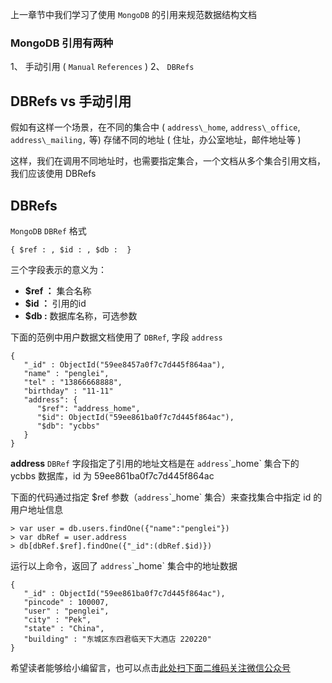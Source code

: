上一章节中我们学习了使用 `MongoDB` 的引用来规范数据结构文档

### MongoDB 引用有两种 ###

1、  手动引用 ( `Manual` `References` )
2、  `DBRefs`

## DBRefs vs 手动引用 ##

假如有这样一个场景，在不同的集合中 ( `address\_home`, `address\_office`, `address\_mailing,` 等) 存储不同的地址 ( 住址，办公室地址，邮件地址等 )

这样，我们在调用不同地址时，也需要指定集合，一个文档从多个集合引用文档，我们应该使用 DBRefs

## DBRefs ##

`MongoDB` `DBRef` 格式

```
{ $ref : , $id : , $db :  }
```

三个字段表示的意义为：

 *  **$ref ：** 集合名称
 *  **$id ：** 引用的id
 *  **$db :**  数据库名称，可选参数

下面的范例中用户数据文档使用了 `DBRef`, 字段 `address`

```
{
   "_id" : ObjectId("59ee8457a0f7c7d445f864aa"),
   "name" : "penglei",
   "tel" : "13866668888",
   "birthday" : "11-11"
   "address": {
      "$ref": "address_home",
      "$id": ObjectId("59ee861ba0f7c7d445f864ac"),
      "$db": "ycbbs"
   }
}
```

**address** `DBRef` 字段指定了引用的地址文档是在 `address`\`_home` 集合下的 ycbbs 数据库，id 为 59ee861ba0f7c7d445f864ac

下面的代码通过指定 $ref 参数（`address`\`_home` 集合）来查找集合中指定 id 的用户地址信息

```
> var user = db.users.findOne({"name":"penglei"})
> var dbRef = user.address
> db[dbRef.$ref].findOne({"_id":(dbRef.$id)})
```

运行以上命令，返回了 `address`\`_home` 集合中的地址数据

```
{
   "_id" : ObjectId("59ee861ba0f7c7d445f864ac"),
   "pincode" : 100007,
   "user" : "penglei",
   "city" : "Pek",
   "state" : "China",
   "building" : "东城区东四君临天下大酒店 220220"
}
```

希望读者能够给小编留言，也可以点击[此处扫下面二维码关注微信公众号](https://www.ycbbs.vip/?p=28 "此处扫下面二维码关注微信公众号")